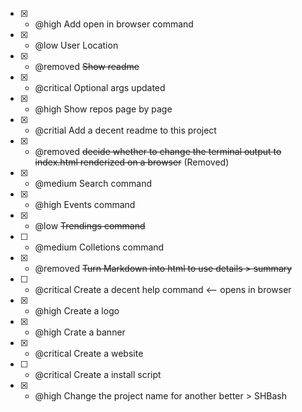 + [x] - @high Add open in browser command
+ [x] - @low User Location
+ [x] - @removed ~~Show readme~~
+ [x] - @critical Optional args updated
+ [x] - @high Show repos page by page
+ [x] - @critial Add a decent readme to this project
+ [x] - @removed ~~decide whether to change the terminal output to index.html renderized on a browser~~ (Removed)
+ [x] - @medium Search command
+ [x] - @high Events command
+ [x] - @low ~~Trendings command~~
+ [ ] - @medium Colletions command
+ [x] - @removed ~~Turn Markdown into html to use details > summary~~
+ [ ] - @critical Create a decent help command <-- opens in browser
+ [x] - @high Create a logo
+ [x] - @high Crate a banner
+ [x] - @critical Create a website
+ [ ] - @critical  Create a install script
+ [x] - @high Change the project name for another better > SHBash